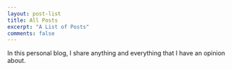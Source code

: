 ```yaml
---
layout: post-list
title: All Posts
excerpt: "A List of Posts"
comments: false
---
```

In this personal blog, I share anything and everything that I have an opinion about.
